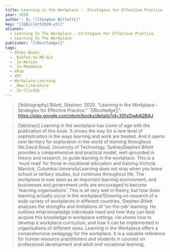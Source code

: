 ```yaml
---
title: Learning in the Workplace -  Strategies for Effective Practice
year: 2020
author - 1: "[[Stephen Billett]]"
key: "[[@Billett2020-yt]]"
aliases:
  - Learning In The Workplace - Strategies For Effective Practice
  - Learning In The Workplace
publisher: "[[Routledge]]"
tags:
  - EPubs-Books
  - _BibTex-to-MD-Git
  - _In-Notion
  - _In-Readwise
  - ePub
  - VET
  - Workplace-Learning
  - _New-Literature
  - _In-ClickUp
---
```


> [!bibliography]
> Billett, Stephen. 2020. “Learning in the Workplace -  Strategies for Effective Practice.” "[[Routledge]]". https://play.google.com/store/books/details?id=3SfxDwAAQBAJ

> [!abstract]
> Learning in the workplace has come of age with the publication of this book. It shows the way for a new level of sophistication in the ways learning and work are treated. And it opens new territory for exploration in the world of learning throughout life.David Boud, University of Technology, SydneyStephen Billett provides a comprehensive and practical model, well-grounded in theory and research, to guide learning in the workplace. This is a 'must read' for those in vocational education and training.Victoria Marsick, Columbia UniversityLearning does not stop when you leave school or tertiary studies, but continues throughout life. The workplace is now seen as an important learning environment, and businesses and government units are encouraged to become 'learning organisations'. This is all very well in theory, but how does learning actually occur in the workplace?Drawing on research of a wide variety of workplaces in different countries, Stephen Billett analyses the strengths and limitations of 'on-the-job' learning. He outlines what knowledge individuals need and how they can best acquire this knowledge in workplace settings. He shows how to develop a workplace curriculum, and how it can be implemented in organisations of different sizes. Learning in the Workplace offers a comprehensive pedagogy for the workplace. It is a valuable reference for human resource practitioners and students in courses on professional development and adult and vocational learning.